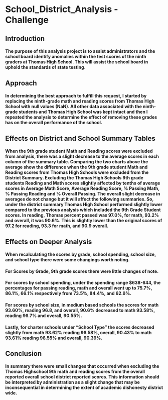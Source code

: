# School_District_Analysis - Challenge
## Introduction

#### The purpose of this analysis project is to assist administrators and the school board identify anomalies within the test scores of the ninth graders at Thomas High School.  This will assist the school board in uphold the standards of state testing.

## Approach
#### In determining the best approach to fulfill this request, I started by replacing the ninth-grade math and reading scores from Thomas High School with null values (NaN). All other data associated with the ninth-grade students and Thomas High School was kept intact and then I repeated the analysis to determine the effect of removing these grades has on the overall performance of the school.


## Effects on District and School Summary Tables


#### When the 9th grade student Math and Reading scores were excluded from analysis, there was a slight decrease to the average scores in each column of the summary table.  Comparing the two charts above the average show the difference when the 9th grade student Math and Reading scores from Thomas High Schools were excluded from the District Summary. Excluding the Thomas High Schools 9th grade students Reading and Math scores slightly affected by tenths of average scores in Average Math Score, Average Reading Score, % Passing Math, % Passing Reading and % Overall Passing. The overall slight decrease in averages do not change but it will affect the following summaries. So, under the district summary Thomas High School performed slightly lower compared to the previous analysis which included the 9th Grade Student scores.  In reading, Thomas percent passed was 97.0%, for math, 93.2% and overall, it was 90.6%.  This is slightly lower than the original scores of 97.2 for reading, 93.3 for math, and 90.9 overall. 

## Effects on Deeper Analysis

#### When recalculating the scores by grade, school spending, school size, and school type there were some changings worth noting.

#### For Scores by Grade, 9th grade scores there were little changes of note. 
#### For scores by school spending, under the spending range $638-644, the percentages for passing reading, math and overall went up to 75.7%, 86.1%, 66.1% respectively from 73.5%, 84.4%, and 62.9%.
#### For scores by school size, in medium based schools the scores for math 93.60%, reading 96.8, and overall, 90.6% decreased to math 93.58%, reading 96.7% and overall, 90.55%. 
#### Lastly, for charter schools under “School Type” the scores decreased slightly from math 93.62% reading 96.58%, overall, 90.43% to math 93.61% reading 96.55% and overall, 90.39%.

## Conclusion 

#### In summary there were small changes that occurred when excluding the Thomas Highschool 9th math and reading scores from the overall reported overall school district reported scores.  This information should be interpreted by administration as a slight change that may be inconsequential in determining the extent of academic dishonesty district wide. 


